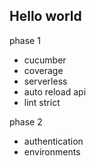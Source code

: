 

## Hello world
phase 1
- cucumber
- coverage
- serverless
- auto reload api
- lint strict

phase 2
- authentication
- environments
